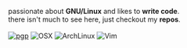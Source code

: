 passionate about **GNU/Linux** and likes to **write code**.
<br/>
there isn't much to see here, just checkout my **repos**.
<br/>
<br>
[![pgp](https://img.shields.io/badge/pgp-0x9BA6ADCC0F05BE4B-313131?style=flat&labelColor=545454&color=313131)](https://github.com/m0cb.gpg)
![OSX](https://badgen.net/badge/icon/OSX?icon=apple&label&color=black)
![ArchLinux](https://img.shields.io/badge/Arch%20Linux-1793D1?logo=arch-linux&logoColor=fff&color=313131&labelColor=545454)
![Vim](https://img.shields.io/badge/VIM-%2311AB00.svg?style=flat&logo=vim&logoColor=white&color=313131&labelColor=545454)
